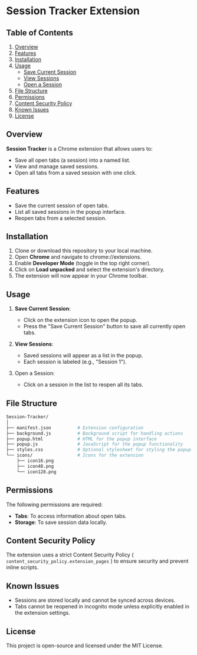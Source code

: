 # Session Tracker Extension

## Table of Contents
1. [Overview](#overview)
2. [Features](#features)
3. [Installation](#installation)
4. [Usage](#usage)
   - [Save Current Session](#save-current-session)
   - [View Sessions](#view-sessions)
   - [Open a Session](#open-a-session)
5. [File Structure](#file-structure)
6. [Permissions](#permissions)
7. [Content Security Policy](#content-security-policy)
8. [Known Issues](#known-issues)
9. [License](#license)

## Overview
**Session Tracker** is a Chrome extension that allows users to:

- Save all open tabs (a session) into a named list.
- View and manage saved sessions.
- Open all tabs from a saved session with one click.  

## Features
- Save the current session of open tabs.
- List all saved sessions in the popup interface.
- Reopen tabs from a selected session.

## Installation
1. Clone or download this repository to your local machine.
2. Open **Chrome** and navigate to chrome://extensions.
3. Enable **Developer Mode** (toggle in the top right corner).
4. Click on **Load unpacked** and select the extension's directory.
5. The extension will now appear in your Chrome toolbar.

## Usage
1. **Save Current Session**:
   - Click on the extension icon to open the popup.
   - Press the "Save Current Session" button to save all currently open tabs.

2. **View Sessions**:

   - Saved sessions will appear as a list in the popup.
   - Each session is labeled (e.g., "Session 1").

3. Open a Session:

   - Click on a session in the list to reopen all its tabs.

## File Structure
```bash
Session-Tracker/
│
├── manifest.json          # Extension configuration
├── background.js          # Background script for handling actions
├── popup.html             # HTML for the popup interface
├── popup.js               # JavaScript for the popup functionality
├── styles.css             # Optional stylesheet for styling the popup
└── icons/                 # Icons for the extension
    ├── icon16.png
    ├── icon48.png
    └── icon128.png
```
## Permissions
The following permissions are required:

- **Tabs**: To access information about open tabs.
- **Storage**: To save session data locally.

## Content Security Policy
The extension uses a strict Content Security Policy ( ``` content_security_policy.extension_pages ``` ) to ensure security and prevent inline scripts.

## Known Issues
- Sessions are stored locally and cannot be synced across devices.
- Tabs cannot be reopened in incognito mode unless explicitly enabled in the extension settings.
## License
This project is open-source and licensed under the MIT License.